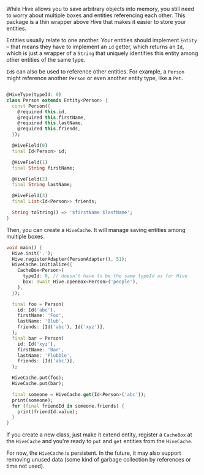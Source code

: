 While Hive allows you to save arbitrary objects into memory, you still need to worry about multiple boxes and entities referencing each other.
This package is a thin wrapper above Hive that makes it easier to store your entities.

Entities usually relate to one another.
Your entities should implement `Entity` – that means they have to implement an `id` getter, which returns an `Id`, which is just a wrapper of a `String` that uniquely identifies this entity among other entities of the same type.

`Id`s can also be used to reference other entities.
For example, a `Person` might reference another `Person` or even another entity type, like a `Pet`.

```dart

@HiveType(typeId: 0)
class Person extends Entity<Person> {
  const Person({
    @required this.id,
    @required this.firstName,
    @required this.lastName,
    @required this.friends,
  });

  @HiveField(0)
  final Id<Person> id;

  @HiveField(1)
  final String firstName;

  @HiveField(2)
  final String lastName;

  @HiveField(3)
  final List<Id<Person>> friends;

  String toString() => '$firstName $lastName';
}
```

Then, you can create a `HiveCache`. It will manage saving entities among multiple boxes.

```dart
void main() {
  Hive.init('.');
  Hive.registerAdapter(PersonAdapter(), 51);
  HiveCache.initialize({
    CacheBox<Person>(
      typeId: 0, // doesn't have to be the same typeId as for Hive
      box: await Hive.openBox<Person>('people'),
    ),
  });

  final foo = Person(
    id: Id('abc'),
    firstName: 'Foo',
    lastName: 'Blub',
    friends: [Id('abc'), Id('xyz')],
  );
  final bar = Person(
    id: Id('xyz'),
    firstName: 'Bar',
    lastName: 'Plubble',
    friends: [Id('abc')],
  );

  HiveCache.put(foo);
  HiveCache.put(bar);

  final someone = HiveCache.get(Id<Person>('abc'));
  print(someone);
  for (final friendId in someone.friends) {
    print(friendId.value);
  }
}
```

If you create a new class, just make it extend entity, register a `CacheBox` at the `HiveCache` and you're ready to `put` and `get` entities from the `HiveCache`.

For now, the `HiveCache` is persistent.
In the future, it may also support removing unused data (some kind of garbage collection by references or time not used).
